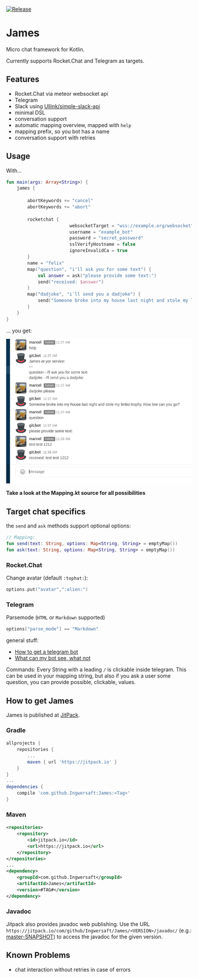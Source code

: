 [![Release](https://jitpack.io/v/Ingwersaft/James.svg?style=flat-square)](https://jitpack.io/#Ingwersaft/James)

# James
Micro chat framework for Kotlin.

Currently supports Rocket.Chat and Telegram as targets.

## Features
 * Rocket.Chat via meteor websocket api
 * Telegram
 * Slack using [Ullink/simple-slack-api](https://github.com/Ullink/simple-slack-api)
 * minimal DSL
 * conversation support
 * automatic mapping overview, mapped with `help`
 * mapping prefix, so you bot has a name
 * conversation support with retries
 
## Usage
With...
```kotlin
fun main(args: Array<String>) {
    james {
        
        abortKeywords += "cancel"
        abortKeywords += "abort"
                
        rocketchat {
                        websocketTarget = "wss://example.org/websocket"
                        username = "example_bot"
                        password = "secret_password"
                        sslVerifyHostname = false
                        ignoreInvalidCa = true
        }    
        name = "felix"
        map("question", "i'll ask you for some text") {
            val answer = ask("please provide some text:")
            send("received: $answer")
        }
        map("dadjoke", "i'll send you a dadjoke") {
            send("Someone broke into my house last night and stole my limbo trophy. How low can you go?")
        }
    }
}
```
... you get:

![example](readmefiles/rocketchatexample.png)

**Take a look at the Mapping.kt source for all possibilities**

## Target chat specifics
the `send` and `ask` methods support optional options:
```kotlin
// Mapping:
fun send(text: String, options: Map<String, String> = emptyMap())
fun ask(text: String, options: Map<String, String> = emptyMap())
```

### Rocket.Chat
Change avatar (default `:tophat:`):
```kotlin
options.put("avatar",":alien:")
```

### Telegram
Parsemode (`HTML` or `Markdown` supported)
```kotlin
options["parse_mode"] == "Markdown"
```

general stuff:
 * [How to get a telegram bot](http://not.found.org) 
 * [What can my bot see, what not](http://not.found.org)
 
Commands:
Every String with a leading `/` is clickable inside telegram. This can be used in your mapping string, but also if you ask
a user some question, you can provide possible, clickable, values.
 
## How to get James
James is published at [JitPack](https://jitpack.io/#Ingwersaft/James).
### Gradle
```groovy
allprojects {
    repositories {
        ...
        maven { url 'https://jitpack.io' }
    }
}
...
dependencies {
    compile 'com.github.Ingwersaft:James:<Tag>'
}
```
### Maven
```xml
<repositories>
    <repository>
        <id>jitpack.io</id>
        <url>https://jitpack.io</url>
    </repository>
</repositories>
...
<dependency>
    <groupId>com.github.Ingwersaft</groupId>
    <artifactId>James</artifactId>
    <version>#TAG#</version>
</dependency>
```

### Javadoc
Jitpack also provides javadoc web publishing. Use the URL
`https://jitpack.io/com/github/Ingwersaft/James/<VERSION>/javadoc/`
(e.g.: [master-SNAPSHOT](https://jitpack.io/com/github/Ingwersaft/James/master-SNAPSHOT/javadoc/))
to access the javadoc for the given version.

## Known Problems
 * chat interaction without retries in case of errors
